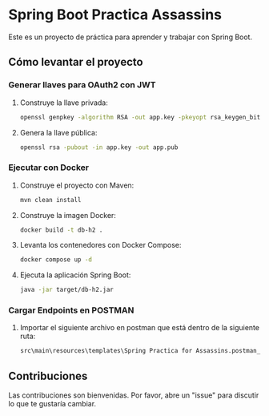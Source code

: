 # Spring Boot Practica Assassins

Este es un proyecto de práctica para aprender y trabajar con Spring Boot.

## Cómo levantar el proyecto

### Generar llaves para OAuth2 con JWT

1. Construye la llave privada:
    ```bash
    openssl genpkey -algorithm RSA -out app.key -pkeyopt rsa_keygen_bits:2048
    ```
2. Genera la llave pública:
    ```bash
    openssl rsa -pubout -in app.key -out app.pub
    ```

### Ejecutar con Docker

1. Construye el proyecto con Maven:
    ```bash
    mvn clean install
    ```
2. Construye la imagen Docker:
    ```bash
    docker build -t db-h2 .
    ```
3. Levanta los contenedores con Docker Compose:
    ```bash
    docker compose up -d
    ```

4. Ejecuta la aplicación Spring Boot:
    ```bash
    java -jar target/db-h2.jar
    ```

### Cargar Endpoints en POSTMAN

1. Importar el siguiente archivo en postman que está dentro de la siguiente ruta:
    ```bash
    src\main\resources\templates\Spring Practica for Assassins.postman_collection.json
    ```

## Contribuciones

Las contribuciones son bienvenidas. Por favor, abre un "issue" para discutir lo que te gustaría cambiar.
